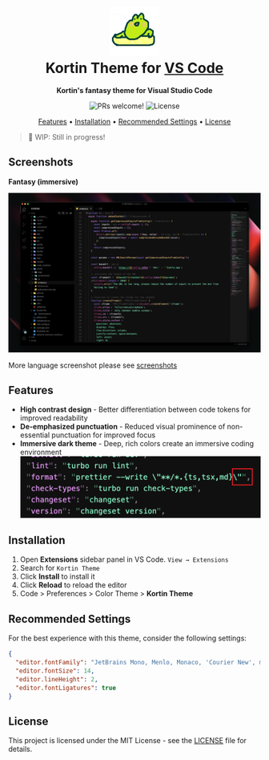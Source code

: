 <h1 align="center">
  <br>
  <img src="./logo.png" alt="Aura Dracula Spirit Logo" width="100">
  <br>
  Kortin Theme for <a href="https://code.visualstudio.com/">VS Code</a>
  <br>
</h1>

<p align="center">
  <strong>Kortin's fantasy theme for Visual Studio Code</strong>
</p>

<p align="center">
  <img src="https://img.shields.io/badge/PRs-welcome-%23DA70D6.svg" alt="PRs welcome!" />
  <img alt="License" src="https://img.shields.io/badge/license-MIT-%23DA70D6">
</p>

<p align="center">
  <a href="#features">Features</a> •
  <a href="#installation">Installation</a> •
  <a href="#recommended-settings">Recommended Settings</a> •
  <a href="#license">License</a>
</p>


> 🚧 WIP: Still in progress!

## Screenshots
**Fantasy (immersive)**

<p align="center">
  <img alt="Fantasy screenshot" src="./screenshots/fantasy.png" />
</p>

More language screenshot please see [screenshots](https://github.com/kortin99/vscode-kortin-theme/tree/main/screenshots)

## Features

- **High contrast design** - Better differentiation between code tokens for improved readability
- **De-emphasized punctuation** - Reduced visual prominence of non-essential punctuation for improved focus
- **Immersive dark theme** - Deep, rich colors create an immersive coding environment
  <img alt="Fantasy immersive example" src="./screenshots/immersive.png" width="500px" />


## Installation

1. Open **Extensions** sidebar panel in VS Code. `View → Extensions`
2. Search for `Kortin Theme`
3. Click **Install** to install it
4. Click **Reload** to reload the editor
5. Code > Preferences > Color Theme > **Kortin Theme**

## Recommended Settings

For the best experience with this theme, consider the following settings:

```json
{
  "editor.fontFamily": "JetBrains Mono, Menlo, Monaco, 'Courier New', monospace",
  "editor.fontSize": 14,
  "editor.lineHeight": 2,
  "editor.fontLigatures": true
}
```

## License

This project is licensed under the MIT License - see the [LICENSE](LICENSE) file for details.
